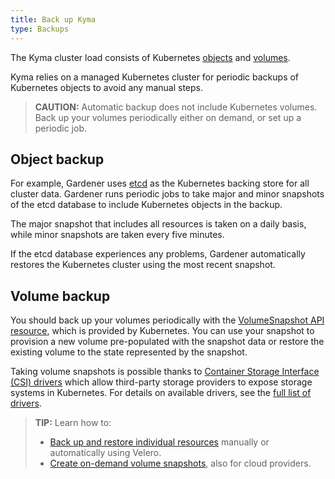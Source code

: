 ```yaml
---
title: Back up Kyma
type: Backups
---
```

The Kyma cluster load consists of Kubernetes [objects](https://kubernetes.io/docs/concepts/overview/working-with-objects/kubernetes-objects/) and [volumes](https://kubernetes.io/docs/concepts/storage/volumes/). 

Kyma relies on a managed Kubernetes cluster for periodic backups of Kubernetes objects to avoid any manual steps.

>**CAUTION:** Automatic backup does not include Kubernetes volumes. Back up your volumes periodically either on demand, or set up a periodic job.

## Object backup

For example, Gardener uses [etcd](https://etcd.io/) as the Kubernetes backing store for all cluster data. Gardener runs periodic jobs to take major and minor snapshots of the etcd database to include Kubernetes objects in the backup. 

The major snapshot that includes all resources is taken on a daily basis, while minor snapshots are taken every five minutes. 

If the etcd database experiences any problems, Gardener automatically restores the Kubernetes cluster using the most recent snapshot.

## Volume backup

You should back up your volumes periodically with the [VolumeSnapshot API resource](https://kubernetes.io/docs/concepts/storage/volume-snapshots/#volumesnapshots), which is provided by Kubernetes. You can use your snapshot to provision a new volume pre-populated with the snapshot data or restore the existing volume to the state represented by the snapshot.

Taking volume snapshots is possible thanks to [Container Storage Interface (CSI) drivers](https://kubernetes-csi.github.io/docs/) which allow third-party storage providers to expose storage systems in Kubernetes. For details on available drivers, see the [full list of drivers](https://kubernetes-csi.github.io/docs/drivers.html).

>**TIP:** 
Learn how to:
>- [Back up and restore individual resources](#tutorials-restore-resources-using-velero) manually or automatically using Velero.
>- [Create on-demand volume snapshots](#tutorials-create-on-demand-volume-snapshots-for-cloud-providers), also for cloud providers.
